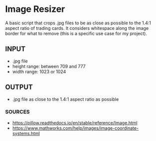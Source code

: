 # Image Resizer

A basic script that crops .jpg files to be as close as possible to the 1.4:1 aspect ratio of trading cards.
It considers whitespace along the image border for what to remove (this is a specific use case for my project).

## INPUT
- .jpg file
- height range: between 709 and 777
- width range: 1023 or 1024

## OUTPUT
- .jpg file as close to the 1.4:1 aspect ratio as possible

### SOURCES
- https://pillow.readthedocs.io/en/stable/reference/Image.html
- https://www.mathworks.com/help/images/image-coordinate-systems.html
